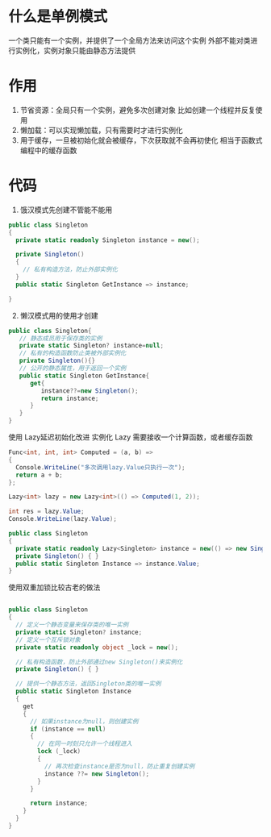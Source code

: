 # 什么是单例模式

一个类只能有一个实例，并提供了一个全局方法来访问这个实例
外部不能对类进行实例化，实例对象只能由静态方法提供

# 作用

1. 节省资源：全局只有一个实例，避免多次创建对象
   比如创建一个线程并反复使用
2. 懒加载：可以实现懒加载，只有需要时才进行实例化
3. 用于缓存，一旦被初始化就会被缓存，下次获取就不会再初使化
   相当于函数式编程中的缓存函数

# 代码

1. 饿汉模式先创建不管能不能用

```cs
public class Singleton
{
  private static readonly Singleton instance = new();

  private Singleton()
  {
    // 私有构造方法，防止外部实例化
  }
  public static Singleton GetInstance => instance;

}
```

2. 懒汉模式用的使用才创建

```cs
public class Singleton{
   // 静态成员用于保存类的实例
   private static Singleton? instance=null;
   // 私有的构造函数防止类被外部实例化
   private Singleton(){}
   // 公开的静态属性，用于返回一个实例
   public static Singleton GetInstance{
      get{
         instance??=new Singleton();
         return instance;
      }
   }
}
```

使用 Lazy<T>延迟初始化改进
实例化 Lazy 需要接收一个计算函数，或者缓存函数

```cs
Func<int, int, int> Computed = (a, b) =>
{
  Console.WriteLine("多次调用lazy.Value只执行一次");
  return a + b;
};

Lazy<int> lazy = new Lazy<int>(() => Computed(1, 2));

int res = lazy.Value;
Console.WriteLine(lazy.Value);
```

```cs
public class Singleton
{
  private static readonly Lazy<Singleton> instance = new(() => new Singleton());
  private Singleton() { }
  public static Singleton Instance => instance.Value;
}
```

使用双重加锁比较古老的做法

```cs

public class Singleton
{
  // 定义一个静态变量来保存类的唯一实例
  private static Singleton? instance;
  // 定义一个互斥锁对象
  private static readonly object _lock = new();

  // 私有构造函数，防止外部通过new Singleton()来实例化
  private Singleton() { }

  // 提供一个静态方法，返回Singleton类的唯一实例
  public static Singleton Instance
  {
    get
    {
      // 如果instance为null，则创建实例
      if (instance == null)
      {
        // 在同一时刻只允许一个线程进入
        lock (_lock)
        {
          // 再次检查instance是否为null，防止重复创建实例
          instance ??= new Singleton();
        }
      }

      return instance;
    }
  }
}



```

